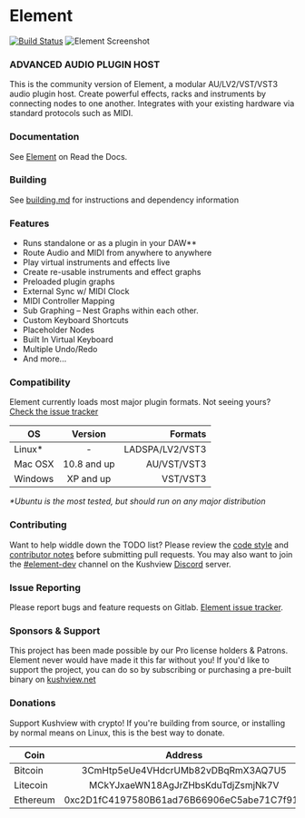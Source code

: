 # Element
[![Build Status](https://travis-ci.org/kushview/element.svg?branch=master)](https://travis-ci.org/kushview/element)
![Element Screenshot](docs/img/Element-The-Message.png)

### ADVANCED AUDIO PLUGIN HOST
This is the community version of Element, a modular AU/LV2/VST/VST3 audio plugin host. Create powerful effects, racks and instruments by connecting nodes to one another.  Integrates with your existing hardware via standard protocols such as MIDI.

### Documentation
See [Element](https://element.readthedocs.io) on Read the Docs.

### Building 
See [building.md](./docs/building.md) for instructions and dependency information

### Features
* Runs standalone or as a plugin in your DAW**
* Route Audio and MIDI from anywhere to anywhere
* Play virtual instruments and effects live
* Create re-usable instruments and effect graphs
* Preloaded plugin graphs
* External Sync w/ MIDI Clock
* MIDI Controller Mapping
* Sub Graphing – Nest Graphs within each other.
* Custom Keyboard Shortcuts
* Placeholder Nodes
* Built In Virtual Keyboard
* Multiple Undo/Redo
* And more...

### Compatibility
Element currently loads most major plugin formats. Not seeing yours? [Check the issue tracker](https://gitlab.com/kushview/element/-/issues)

| OS       | Version       | Formats     |
| -------- |:-------------:| -----------:|
| Linux*   |       -       | LADSPA/LV2/VST3 |
| Mac OSX  | 10.8 and up   | AU/VST/VST3 |
| Windows  | XP and up     | VST/VST3    |

_*Ubuntu is the most tested, but should run on any major distribution_

### Contributing
Want to help widdle down the TODO list? Please review the [code style](docs/code-style.md) and [contributor notes](CONTRIBUTING.md) before submitting pull requests.  You may also want to join the [#element-dev](https://discord.gg/mSDmPrj) channel on the Kushview [Discord](https://discord.gg/mSDmPrj) server.

### Issue Reporting
Please report bugs and feature requests on Gitlab. [Element issue tracker](https://gitlab.com/kushview/element/-/issues).

### Sponsors & Support
This project has been made possible by our Pro license holders & Patrons. Element never would have made it this far without you!  If you'd like to support the project, you can do so by subscribing or purchasing a pre-built binary on [kushview.net](https://kushview.net/element/)

### Donations
Support Kushview with crypto!  If you're building from source, or installing by normal means on Linux, this is the best way to donate.

| Coin     | Address                            |
| -------- |:----------------------------------:|
| Bitcoin  | 3CmHtp5eUe4VHdcrUMb82vDBqRmX3AQ7U5 |
| Litecoin | MCkYJxaeWN18AgJrZHbsKduTdjZsmjNk7V |
| Ethereum | 0xc2D1fC4197580B61ad76B66906eC5abe71C7f912 |

